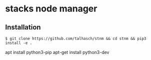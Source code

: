 # stacks node manager

## Installation

```
$ git clone https://github.com/talhasch/stnm && cd stnm && pip3 install -e .
```

apt install python3-pip
apt-get install python3-dev
